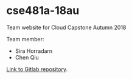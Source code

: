 # cse481a-18au
Team website for Cloud Capstone Autumn 2018

Team member:
- Sira Horradarn
- Chen Qiu

[Link to Gitlab repository](https://gitlab.cs.washington.edu/chenq9/cse481a-18au).
